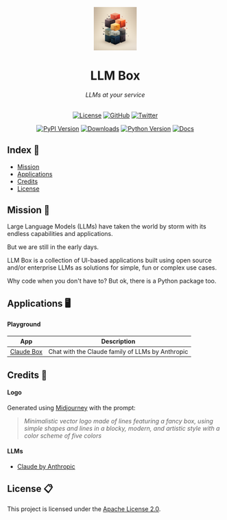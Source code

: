 <div align='center'>

<img src='https://raw.githubusercontent.com/victorycrest/llmbox/main/docs/source/_static/llmbox_1024.png' width='20%'>
<h1>LLM Box</h1>
<i>LLMs at your service</i>

<br>
<br>

[![License](https://img.shields.io/badge/license-Apache%202.0-blue.svg?logo=apache)](https://github.com/victorycrest/llmbox/blob/master/LICENSE)
[![GitHub](https://img.shields.io/github/stars/victorycrest/llmbox?color=yellowgreen&logo=github)](https://img.shields.io/github/stars/victorycrest/llmbox?color=yellowgreen&logo=github)
[![Twitter](https://img.shields.io/twitter/follow/victorycrest)](https://twitter.com/victorycrest)

[![PyPI Version](https://img.shields.io/pypi/v/llmbox?label=pypi&color=green)](https://pypi.org/project/llmbox)
[![Downloads](https://img.shields.io/pypi/dm/llmbox?color=orange)](https://pypi.org/project/llmbox)
[![Python Version](https://img.shields.io/pypi/pyversions/llmbox?color=yellow)](https://pypi.org/project/llmbox)
[![Docs](https://readthedocs.org/projects/llmbox/badge/?version=latest)](https://llmbox.readthedocs.io/en/latest)

</div>

## Index 📒

* [Mission](#Mission)
* [Applications](#Applications)
* [Credits](#Credits)
* [License](#License)

## Mission 🚀
Large Language Models (LLMs) have taken the world by storm with its endless capabilities and applications.

But we are still in the early days.

LLM Box is a collection of UI-based applications built using open source and/or enterprise LLMs as solutions for simple, fun or complex use cases.

Why code when you don't have to? But ok, there is a Python package too.

## Applications 🖥️

#### Playground
| App                                                                            | Description                                      |
|--------------------------------------------------------------------------------|--------------------------------------------------|
| [Claude Box](https://github.com/victorycrest/llmbox/tree/main/apps/claude_box) | Chat with the Claude family of LLMs by Anthropic |

## Credits 🙏

#### Logo
Generated using [Midjourney](https://www.midjourney.com) with the prompt:

> *Minimalistic vector logo made of lines featuring a fancy box, using simple shapes and lines in a blocky, modern, and artistic style with a color scheme of five colors*

#### LLMs
* [Claude by Anthropic](https://www.anthropic.com/index/introducing-claude)

## License 📋
This project is licensed under the [Apache License 2.0](https://github.com/victorycrest/llmbox/blob/master/LICENSE).
